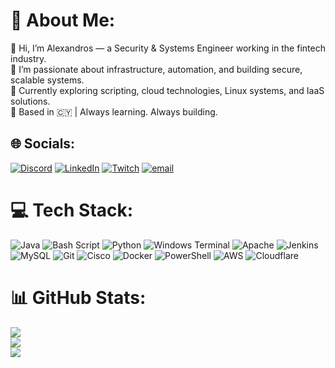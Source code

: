 # 💫 About Me:
👋 Hi, I’m Alexandros — a Security & Systems Engineer working in the fintech industry.<br>🔐 I’m passionate about infrastructure, automation, and building secure, scalable systems.<br>🚀 Currently exploring scripting, cloud technologies, Linux systems, and IaaS solutions.<br>📍 Based in 🇨🇾 | Always learning. Always building.


## 🌐 Socials:
[![Discord](https://img.shields.io/badge/Discord-%237289DA.svg?logo=discord&logoColor=white)](https://discord.gg/https://discord.gg/gamersunited.cy) [![LinkedIn](https://img.shields.io/badge/LinkedIn-%230077B5.svg?logo=linkedin&logoColor=white)](https://linkedin.com/in/gumidnight) [![Twitch](https://img.shields.io/badge/Twitch-%239146FF.svg?logo=Twitch&logoColor=white)](https://twitch.tv/gumidnight) [![email](https://img.shields.io/badge/Email-D14836?logo=gmail&logoColor=white)](mailto:alexandros.g@gamersunited.cy) 

# 💻 Tech Stack:
![Java](https://img.shields.io/badge/java-%23ED8B00.svg?style=for-the-badge&logo=openjdk&logoColor=white) ![Bash Script](https://img.shields.io/badge/bash_script-%23121011.svg?style=for-the-badge&logo=gnu-bash&logoColor=white) ![Python](https://img.shields.io/badge/python-3670A0?style=for-the-badge&logo=python&logoColor=ffdd54) ![Windows Terminal](https://img.shields.io/badge/Windows%20Terminal-%234D4D4D.svg?style=for-the-badge&logo=windows-terminal&logoColor=white) ![Apache](https://img.shields.io/badge/apache-%23D42029.svg?style=for-the-badge&logo=apache&logoColor=white) ![Jenkins](https://img.shields.io/badge/jenkins-%232C5263.svg?style=for-the-badge&logo=jenkins&logoColor=white) ![MySQL](https://img.shields.io/badge/mysql-4479A1.svg?style=for-the-badge&logo=mysql&logoColor=white) ![Git](https://img.shields.io/badge/git-%23F05033.svg?style=for-the-badge&logo=git&logoColor=white) ![Cisco](https://img.shields.io/badge/cisco-%23049fd9.svg?style=for-the-badge&logo=cisco&logoColor=black) ![Docker](https://img.shields.io/badge/docker-%230db7ed.svg?style=for-the-badge&logo=docker&logoColor=white) ![PowerShell](https://img.shields.io/badge/PowerShell-%235391FE.svg?style=for-the-badge&logo=powershell&logoColor=white) ![AWS](https://img.shields.io/badge/AWS-%23FF9900.svg?style=for-the-badge&logo=amazon-aws&logoColor=white) ![Cloudflare](https://img.shields.io/badge/Cloudflare-F38020?style=for-the-badge&logo=Cloudflare&logoColor=white)
# 📊 GitHub Stats:
![](https://github-readme-stats.vercel.app/api?username=gumidnight&theme=dark&hide_border=true&include_all_commits=false&count_private=false)<br/>
![](https://nirzak-streak-stats.vercel.app/?user=gumidnight&theme=dark&hide_border=true)<br/>
![](https://github-readme-stats.vercel.app/api/top-langs/?username=gumidnight&theme=dark&hide_border=true&include_all_commits=false&count_private=false&layout=compact)

<!-- Proudly created with GPRM ( https://gprm.itsvg.in ) -->
